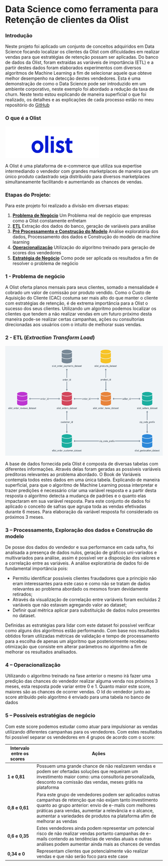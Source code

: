 # Data Science como ferramenta para Retenção de clientes da Olist

### **Introdução**

Neste projeto foi aplicado um conjunto de conceitos adquiridos em Data Science focando localizar os clientes da Olist com dificuldades em realizar vendas para que estratégias de retenção possam ser aplicadas. Do banco de dados da Olist, foram extraídas as variáveis de importância (ETL) e a partir destes dados foram elaborados experimentos com diversos algoritmos de Machine Learning a fim de selecionar aquele que obteve melhor desempenho na detecção destes vendedores. 
Esta é uma demonstração de como o Data Science pode ser introduzido em um ambiente corporativo, neste exemplo foi abordado a redução da taxa de churn.
Neste texto estou explicando de maneira superficial o que foi realizado, os detalhes e as explicações de cada processo estão no meu repositório do [GitHub](https://github.com/thifujikawa/clientes_olist)

### **O que é a Olist**
<img src="img/logo_olist.png" width="300" height="100">

A Olist é uma plataforma de e-commerce que utiliza sua expertise intermediando o vendedor com grandes marketplaces de maneira que um único produto cadastrado seja distribuído para diversos marketplaces simultaneamente facilitando e aumentando as chances de vendas.

### **Etapas do Projeto:**
Para este projeto foi realizado a divisão em diversas etapas:

1. [**Problema de Negócio**](#problema_negocio) Um Problema real de negócio que empresas como a Olist constamente enfretam 
2. [**ETL**](#etl) Extração dos dados do banco, geração de variáveis para análise
3. [**Pré Processamento e Construção do Modelo**](#preproc) Análise exploratória dos dados, Processamento dos dados e Construção do modelo de machine learning
4. [**Operacionalização**](#operacional) Utilização do algoritmo treinado para geração de scores dos vendedores
5. [**Estratégia de Negócio**](#negocio) Como pode ser aplicada os resultados a fim de resolver o problema de negócio


### **1 - Problema de negócio** <a name="problema_negocio"></a>

A Olist oferta planos mensais para seus clientes, somado a mensalidade é cobrado um valor de comissão por produto vendido.
Como o Custo de Aquisição do Cliente (CAC) costuma ser mais alto do que manter o cliente com estratégias de retenção, é de extrema importância para a Olist o sucesso dos seus clientes. 
Utilizando um algoritmo podemos localizar os clientes que tendem a não realizar vendas em um futuro próximo desta maneira pode-se realizar certas campanhas, ações ou consultorias direcionadas aos usuários com o intuito de melhorar suas vendas.


### **2 - ETL (*Extraction Transform Load*)** <a name="etl"></a>
<center><img src="img/dbmap.png" width="600" height="350"> </center>

A base de dados fornecida pela Olist é composta de diversas tabelas com diferentes informações. Através delas foram geradas as possíveis variáveis preditoras relevantes ao problema abordado. O Book de Variáveis contempla todos estes dados em uma única tabela.
Explicando de maneira superficial, para que o algoritmo de Machine Learning possa interpretar e trazer predições é necessário criar uma variável resposta e a partir desta resposta o algoritmo detecta a mudança de padrões e o quanto elas impactaram em sua variável resposta.
Para este conjunto de dados foi aplicado o conceito de safras que agrupa toda as vendas efetivadas durante 6 meses. Para elaboração da variável resposta foi considerado os próximos 3 meses.


### **3 – Processamento, Exploração dos dados e Construção do modelo** <a name="preproc"></a>

De posse dos dados do vendedor e sua performance em cada safra, foi analisada a presença de dados nulos, geração de gráficos uni-variados e multivariados para análise, assim é possível ver a disposição dos valores e a correlação entre as variáveis.
A análise exploratória de dados foi de fundamental importância pois:  
* Permitiu identificar possíveis clientes fraudadores que a princípio não eram interessantes para este caso e como não se tratam de dados relevantes ao problema abordado os mesmos foram devidamente retirados;
* Através da visualização de correlação entre variáveis foram excluidas 2 variáveis que não estavam agregando valor ao dataset;
* Definir qual métrica aplicar para substituição de dados nulos presentes no dataset.  

Definidas as estratégias para lidar com este dataset foi possível verificar como alguns dos algoritmos estão performando. Com base nos resultados obtidos foram utilizadas métricas de validação e tempo de processamento para a escolha de apenas um algoritmo que posteriormente recebeu otimização que consiste em alterar parâmetros no algoritmo a fim de melhorar os resultados analisados. 


### **4 – Operacionalização** <a name="operacional"></a>

Utilizando o algoritmo treinado na fase anterior o mesmo irá fazer uma predição das chances do vendedor realizar alguma venda nos próximos 3 meses, esta resposta pode variar entre 0 e 1. Quanto maior este score, maiores são as chances de ocorrer vendas. 
O Id do vendedor junto ao score atribuído pelo algoritmo é enviado para uma tabela no banco de dados

### **5 – Possíveis estratégias de negócio** <a name="negocio"></a>

Com este score podemos estudar como atuar para impulsionar as vendas utilizando diferentes campanhas para os vendedores. Com estes resultados foi possível separar os vendedores em 4 grupos de acordo com o score:


Intervalo entre os scores &nbsp; &nbsp;| Ações 
---------- | ------------- 
**1 e 0,81** | Possuem uma grande chance de não realizarem vendas e podem ser ofertadas soluções que requeiram um investimento maior como: uma consultoria personalizada, desconto na comissão das vendas, meses grátis na plataforma
**0,8 e 0,61** | Para este grupo de vendedores podem ser aplicados outras campanhas de retenção que não exijam tanto investimento quanto ao grupo anterior: envio de e-mails com melhores práticas para vendas, aumentar a relevância e o alcance, aumentar a variedades de produtos na plataforma afim de melhorar as vendas
**0,6 e 0,35**  | Estes vendedores ainda podem representar um potencial risco de não realizar vendas portanto campanhas de e-mails contendo as tendências de vendas atuais e outras análises podem aumentar ainda mais as chances de vendas
**0,34 e 0** | Representam clientes que potencialmente vão realizar vendas e que não serão foco para este case

